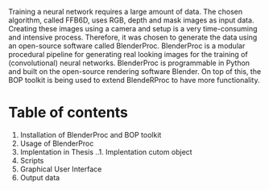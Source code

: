 Training a neural network requires a large amount of data. The chosen algorithm, called FFB6D, uses RGB, depth and mask images as input data. Creating these images using a camera and setup is a very time-consuming and intensive process. Therefore, it was chosen to generate the data using an open-source software called BlenderProc. BlenderProc is a modular procedural pipeline for generating real looking images for the training of (convolutional) neural networks. BlenderProc is programmable in Python and built on the open-source rendering software Blender. On top of this, the BOP toolkit is being used to extend BlendeRProc to have more functionality. 

# Table of contents
1. Installation of BlenderProc and BOP toolkit 
2. Usage of BlenderProc
3. Implentation in Thesis 
 ..1. Implentation cutom object
  2. Scripts 
  3. Graphical User Interface
  4. Output data
